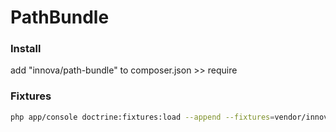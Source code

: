 PathBundle
==========

### Install
add "innova/path-bundle" to composer.json >> require

### Fixtures
```sh
php app/console doctrine:fixtures:load --append --fixtures=vendor/innova/path-bundle/Innova/PathBundle/DataFixtures/Dev
```
